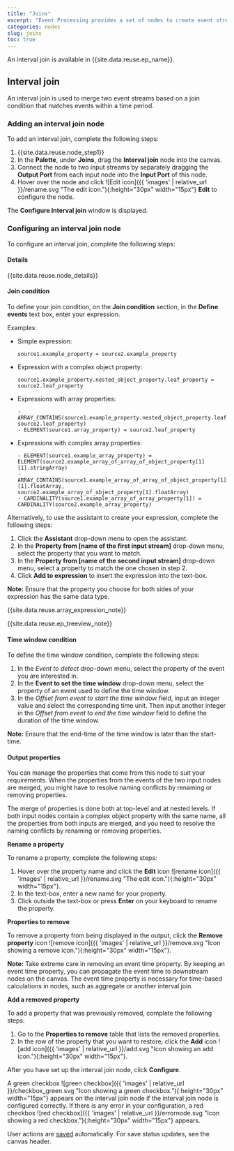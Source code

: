 ```yaml
---
title: "Joins"
excerpt: "Event Processing provides a set of nodes to create event stream processing flows"
categories: nodes
slug: joins
toc: true
---
```


An interval join is available in {{site.data.reuse.ep_name}}.

## Interval join

An interval join is used to merge two event streams based on a join condition that matches events within a time period.

### Adding an interval join node

To add an interval join, complete the following steps:

1. {{site.data.reuse.node_step1}}
2. In the **Palette**, under **Joins**, drag the **Interval join** node into the canvas.
3. Connect the node to two input streams by separately dragging the **Output Port** from each input node into the **Input Port** of this node.
4. Hover over the node and click ![Edit icon]({{ 'images' | relative_url }}/rename.svg "The edit icon."){:height="30px" width="15px"} **Edit** to configure the node.

The **Configure Interval join** window is displayed.


### Configuring an interval join node

To configure an interval join, complete the following steps:

#### Details

{{site.data.reuse.node_details}}

#### Join condition

To define your join condition, on the **Join condition** section, in the **Define events** text box, enter your expression.

Examples:
- Simple expression:

   ```
   source1.example_property = source2.example_property
   ```
  
 - Expression with a complex object property:
  
   ```
   source1.example_property.nested_object_property.leaf_property = source2.leaf_property
   ```

- Expressions with array properties:
  
   ```
   - ARRAY_CONTAINS(source1.example_property.nested_object_property.leaf_array_property, source2.leaf_property)
   - ELEMENT(source1.array_property) = source2.leaf_property
   ```

- Expressions with complex array properties:

   ```
   - ELEMENT(source1.example_array_property) = ELEMENT(source2.example_array_of_array_of_object_property[1][1].stringArray)
   - ARRAY_CONTAINS(source1.example_array_of_array_of_object_property[1][1].floatArray, source2.example_array_of_object_property[1].floatArray)
   - CARDINALITY(source1.example_array_of_array_property[1]) = CARDINALITY(source2.example_array_property) 
   ```


Alternatively, to use the assistant to create your expression, complete the following steps:

1. Click the **Assistant** drop-down menu to open the assistant.
2. In the **Property from [name of the first input stream]** drop-down menu, select the property that you want to match.
3. In the **Property from [name of the second input stream]** drop-down menu, select a property to match the one chosen in step 2.
4. Click **Add to expression** to insert the expression into the text-box.

**Note:** Ensure that the property you choose for both sides of your expression has the same data type. 

 {{site.data.reuse.array_expression_note}}

 {{site.data.reuse.ep_treeview_note}}


#### Time window condition

To define the time window condition, complete the following steps:

1. In the *Event to detect* drop-down menu, select the property of the event you are interested in.
2. In the **Event to set the time window** drop-down menu, select the property of an event used to define the time window.
3. In the *Offset from event to start the time window* field, input an integer value and select the corresponding time unit. Then input another integer in the *Offset from event to end the time window* field to define the duration of the time window.

**Note:** Ensure that the end-time of the time window is later than the start-time.

#### Output properties

You can manage the properties that come from this node to suit your requirements. When the properties from the events of the two input nodes are merged, you might have to resolve naming conflicts by renaming or removing properties.

The merge of properties is done both at top-level and at nested levels. If both input nodes contain a complex object property with the same name, all the properties from both inputs are merged, and you need to resolve the naming conflicts by renaming or removing properties.

**Rename a property**

To rename a property, complete the following steps:

1. Hover over the property name and click the **Edit** icon ![rename icon]({{ 'images' | relative_url }}/rename.svg "The edit icon."){:height="30px" width="15px"}.
2. In the text-box, enter a new name for your property.
3. Click outside the text-box or press **Enter** on your keyboard to rename the property.

**Properties to remove**

To remove a property from being displayed in the output, click the **Remove property** icon ![remove icon]({{ 'images' | relative_url }}/remove.svg "Icon showing a remove icon."){:height="30px" width="15px"}.

**Note:** Take extreme care in removing an event time property. By keeping an event time property, you can propagate the event time to downstream nodes on the canvas. The event time property is necessary for time-based calculations in nodes, such as aggregate or another interval join.

**Add a removed property**

To add a property that was previously removed, complete the following steps:

1. Go to the **Properties to remove** table that lists the removed properties.
2. In the row of the property that you want to restore, click the **Add** icon ![add icon]({{ 'images' | relative_url }}/add.svg "Icon showing an add icon."){:height="30px" width="15px"}.

After you have set up the interval join node, click **Configure**.

A green checkbox ![green checkbox]({{ 'images' | relative_url }}/checkbox_green.svg "Icon showing a green checkbox."){:height="30px" width="15px"} appears on the interval join node if the interval join node is configured correctly. If there is any error in your configuration, a red checkbox ![red checkbox]({{ 'images' | relative_url }}/errornode.svg "Icon showing a red checkbox."){:height="30px" width="15px"} appears.

User actions are [saved](../../getting-started/canvas/#save) automatically. For save status updates, see the canvas header.

